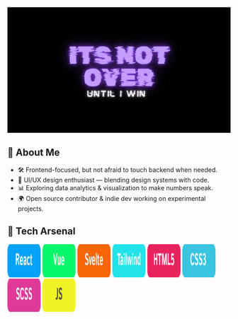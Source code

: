 <img src="https://github.com/Agrazel1459/Agrazel1459/blob/main/profileGITHUB.jpg"/>

## 🧩 About Me
- 🛠️ Frontend-focused, but not afraid to touch backend when needed.  
- 🎨 UI/UX design enthusiast — blending design systems with code.  
- 📊 Exploring data analytics & visualization to make numbers speak.  
- 🌍 Open source contributor & indie dev working on experimental projects.  

## 🔧 Tech Arsenal
<p>
  <img src="https://github.com/Agrazel1459/Agrazel1459/blob/main/SkillBTN1.png" width="75px" height="75px"/>
<img src="https://github.com/Agrazel1459/Agrazel1459/blob/main/SkillBTN2.png" width="75px" height="75px"/>
<img src="https://github.com/Agrazel1459/Agrazel1459/blob/main/SkillBTN3.png" width="75px" height="75px"/>
<img src="https://github.com/Agrazel1459/Agrazel1459/blob/main/SkillBTN4.png" width="75px" height="75px"/>
<img src="https://github.com/Agrazel1459/Agrazel1459/blob/main/SkillBTN5.png" width="75px" height="75px"/>
<img src="https://github.com/Agrazel1459/Agrazel1459/blob/main/SkillBTN6.png" width="75px" height="75px"/>
<img src="https://github.com/Agrazel1459/Agrazel1459/blob/main/SkillBTN7.png" width="75px" height="75px"/>
<img src="https://github.com/Agrazel1459/Agrazel1459/blob/main/SkillBTN8.png" width="75px" height="75px"/>
</p>
